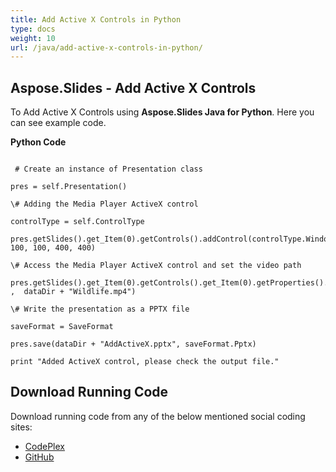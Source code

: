 ```yaml
---
title: Add Active X Controls in Python
type: docs
weight: 10
url: /java/add-active-x-controls-in-python/
---
```


## **Aspose.Slides - Add Active X Controls**
To Add Active X Controls using **Aspose.Slides Java for Python**. Here you can see example code.

**Python Code**

```

 # Create an instance of Presentation class

pres = self.Presentation()

\# Adding the Media Player ActiveX control

controlType = self.ControlType

pres.getSlides().get_Item(0).getControls().addControl(controlType.WindowsMediaPlayer, 100, 100, 400, 400)

\# Access the Media Player ActiveX control and set the video path

pres.getSlides().get_Item(0).getControls().get_Item(0).getProperties().set_Item("URL" ,  dataDir + "Wildlife.mp4")

\# Write the presentation as a PPTX file

saveFormat = SaveFormat

pres.save(dataDir + "AddActiveX.pptx", saveFormat.Pptx)

print "Added ActiveX control, please check the output file."

```
## **Download Running Code**
Download running code from any of the below mentioned social coding sites:

- [CodePlex](https://asposeslidesjavapython.codeplex.com/releases/view/620922)
- [GitHub](https://github.com/aspose-slides/Aspose.Slides-for-Java/releases/tag/Aspose.Slides_Java_for_Python-v1.0)
